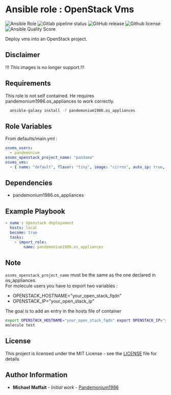 # Ansible role : OpenStack Vms

![Ansible Role](https://img.shields.io/ansible/role/47135?logo=ansible)
![Gitlab pipeline status](https://img.shields.io/gitlab/pipeline/Pandemonium1986/ansible-role-os-vms?logo=gitlab)
![GitHub release](https://img.shields.io/github/release/Pandemonium1986/ansible-role-os-vms.svg?logo=github)
![Github license](https://img.shields.io/github/license/Pandemonium1986/ansible-role-os-vms.svg?logo=github)
![Ansible Quality Score](https://img.shields.io/ansible/quality/47135?logo=ansible)

Deploy vms into an OpenStack project.

## Disclaimer

!!! This images is no longer support.!!!

## Requirements

This role is not self contained. He requires pandemonium1986.os_appliances to work correctly.

```sh
  ansible-galaxy install -f pandemonium1986.os_appliances
```

## Role Variables

From defaults/main.yml :

```yaml
osvms_users:
  - pandemonium
osvms_openstack_project_name: "pandama"
osvms_vms:
  - { name: "default", flavor: "tiny", image: "cirros", auto_ip: true, delete_fip: true, volume_size: 10 }
```

## Dependencies

- pandemonium1986.os_appliances

## Example Playbook

```yaml
- name : Openstack deployement
  hosts: local
  become: true
  tasks:
    - import_role:
        name: pandemonium1986.os_appliances
```

## Note

`osvms_openstack_project_name` must be the same as the one declared in os_appliances.  
For molecule users you have to export two variables :

- OPENSTACK_HOSTNAME="your_open_stack_fqdn"
- OPENSTACK_IP="your_open_stack_ip"

The goal is to add an entry in the hosts file of container

```sh
export OPENSTACK_HOSTNAME="your_open_stack_fqdn" export OPENSTACK_IP="your_open_stack_ip"
molecule test
```

## License

This project is licensed under the MIT License - see the [LICENSE](./LICENSE) file for details

## Author Information

- **Michael Maffait** - _Initial work_ - [Pandemonium1986](https://github.com/Pandemonium1986)
